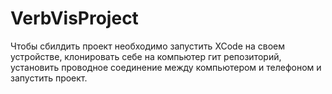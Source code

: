 # VerbVisProject
Чтобы сбилдить проект необходимо запустить XCode на своем устройстве, клонировать себе на компьютер гит репозиторий, установить проводное соединение между компьютером и телефоном и запустить проект. 
